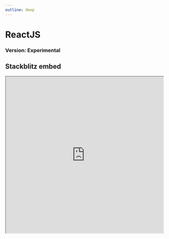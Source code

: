 ```yaml
---
outline: deep
---
```


# ReactJS 

### Version: Experimental

## Stackblitz embed

<iframe style="width: 100%; height: 500px" src="https://stackblitz.com/edit/react-xf6j94?embed=1&file=src%2FApp.js"></iframe>
